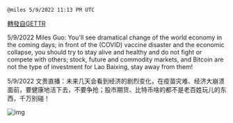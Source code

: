 
`@miles 5/9/2022 11:13 PM UTC`

[轉發自GETTR](https://gettr.com/post/p190yz5e23b)

5/9/2022 Miles Guo: You'll see dramatical change of the world economy in the coming days; in front of the (COVID) vaccine disaster and the economic collapse, you should try to stay alive and healthy and do not fight or compete with others; stock, future and commodity markets, and Bitcoin are not the type of investment for Lao Baixing, stay away from them!

5/9/2022 文贵直播：未来几天会看到经济的剧烈变化，在疫苗灾难、经济大崩溃面前，要健康地活下去，不要争抢；股市期货、比特币啥的都不是老百姓玩儿的东西，千万别碰！


![img](https://media.gettr.com/group10/getter/2022/05/09/23/55a86536-31b1-31de-56ed-d31b77f4043c/out.jpg)

